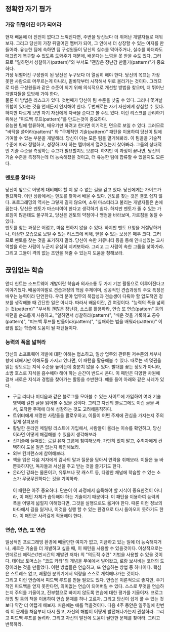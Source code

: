 
## 정확한 자기 평가
### 가장 뒤떨어진 이가 되어라
현재 배움에 더 진전이 없다고 느껴진다면, 주변을 당신보다 더 뛰어난 개발자들로 채워보자. 그리고 당신이 가장 뒤떨어진 멤버가 되어, 그 안에서 더 상장할 수 있는 여지를 만들어라. 유능한 팀에 속하면 팀 구성원들이 당신의 실수를 막아주거나, 실수를 하더라도 매끄럽게 복구할 수 있도록 도와주기 때문에, 배운다는 느낌을 못 받을 수도 있다. 그러므로 "일하면서 성찰하기(pattern)"와 부서도 "괜찮은 장난감 만들기(pattern)"가 중요하다.<br> 
가장 뒤떨어진 구성원이 된 당신은 누구보다 더 열심히 해야 한다. 당신의 목표는 가장 못한 사람으로 머무르는게 아니라, 밑바닥부터 시작해서 위로 올라가는 것이다. 그러므로 다른 구성원들과 같은 수준이 되기 위해 의식적으로 개선할 방법을 찾으며, 더 뛰어난 개발자들을 모방해 가야 한다.<br>
물론 이 방법은 리스크가 있다. 첫번째가 당신이 팀 수준을 낮출 수 있다. 그러니 쫓겨날 위험이 있다는 것을 언제든지 인지해야 한다. 두번째로는 자기 자신에게 상심할 수 있다. 하지만 다르게 보면 자기 자신에게 자극을 준다고 볼 수도 있다. 이런 리스크를 관리하기 위해선 "피드백 루프(pattern)"를 만드는것이 중요하다.<br>
유능한 팀에 합류하여, 배우기만 하려고 한다면 이기적인 면으로 보일 수 있다. 그러므로 "바닥을 쓸어라(pattern)" 와 "구체적인 기술(pattern)" 패턴을 이용하여 당신이 팀에 기여할 수 있는 부분을 개발해라.
당신이 아는 모든 팀을 열거해봐라. 이 팀을을 기술적 수준에 따라 정렬하고, 성장하고자 하는 멤버에게 열려있는지 찾아봐라. 그들의 상대적인 기술 수준을 측정하는 수고가 필요할지도 모른다. 하지만 이 과정이 끝나면, 당신의 기술 수준을 측정하는데 더 능숙해졌을 것이고, 더 유능한 팀에 합류할 수 있을지도 모른다.

### 멘토를 찾아라
당신이 앞으로 어떻게 대비해야 할 지 알 수 없는 길을 걷고 있다. 당신에게는 가이드가 필요하다. 이런 상황에서는 멘토를 찾아서 배울 수 있다. 멘토를 찾는 것은 결코 쉽지 않다. 프로그래밍의 역사는 그렇게 길지 않으며, 소위 마스터라고 불리는 개발자들은 손에 꼽는다. 당신은 멘토가 마스터여야 한다고 생각하기 쉽다. 하지만 멘토가 줄 수 있는 가르침이 많은데도 불구하고, 당신은 멘토의 약점이나 맹점을 바라보며, 가르침을 놓칠 수 있다.<br>
멘토를 찾는 과정은 어렵고, 마음 편하지 않을 수 있다. 하지만 멘토 요청을 거절당하거나, 이상한 모습으로 보일 수 있는 리스크에 비해, 얻을 수 있는 보상은 매우 크다. 그러므로 멘토를 찾는 것을 포기하지 말라. 당신이 속한 커뮤니티 등을 통해 인내심있는 교사역할을 하는 사람이 누군지 유심히 지켜보아라. 그리고 그 사람이 속한 그룹을 찾아가라. 그리고 그들이 격의 없는 조언을 해줄 수 있는지 도움을 청해보라.

## 끊임없는 학습
앤디 헌트는 소프트웨어 개발이란 학습과 의사소통 두 가지 기본 활동으로 이루어진다고 이야기했다. 배움이야말로 견습과정의 핵심 주제이며, 성공적인 견습과정의 주요 특징은 배우는 능력이라 단언한다. 우리 분야 업무의 복잡성과 견습생이 다뤄야 할 압도적인 정보를 생각해볼 때 간단한 일은 아니다. 따라서 배움이란, 긴 여정이다. "능력의 폭을 넓히는 것(pattern)" "부서둬 괜찮은 장난감, 소스를 활용하라, 연습 또 연습(pattern" 등의 패던을 순조롭게 사용하고, "일하면서 성찰하라(pattern)", "배운 것을 기록하고 공유(pattern)", "피드백 루프를 만들어라(pattern)", "실패하는 법을 배워라(pattern)" 이 끊임 없는 학습에 도움이 될 패턴들이다.

### 능력의 폭을 넓혀라
당신의 소프트웨어 개발에 대한 이해는 협소하고, 일상 업무와 관련된 저수준의 세부사항에 대해서만 이해도를 가지고 있다면, 이 패턴을 활용해볼 수 있다. 때로는 책 몇권을 읽는 정도로는 지식 수준을 높이는데 충분치 않을 수 있다. 빨대를 꽂는 정도가 아니라, 소방 호스로 지식을 흡수해야 해야 하는 순간이 반드시 온다. 이 패턴은 다양한 차원에 걸쳐 새로운 지식과 경험을 찾아가는 활동을 수반한다. 예를 들어 아래와 같은 사례가 있다.
<br>
* 구글 리더나 미디움과 같은 블로그를 모아볼 수 있는 사이트에 가입하여 여러 기술영역에 걸친 글을 읽어볼 수 있을 것이다. 그리고 자신의 블로그에도 이런 글을 써서, 포착한 주제에 대해 성찰하는 것도 고려해봄직하다.
* 트위터에세 저명한 사람들을 팔로우하고, 이들이 어떤 주제에 관심을 가지는지 주의깊게 살펴보라
* 활발한 온라인 메일링 리스트에 가입해서, 사람들이 올리는 이슈를 확인하고, 당신이라면 어떻게 해결해볼 수 있을지 생각해보라
* 신기술에 들떠있는 로컬 유저 그룹에 참여해보라. 가만히 있지 말고, 주최자에게 컨택하여 도울 일은 없는지 확인해보라.
* 외부 컨퍼런스에 참여해보라.
* 책을 읽은 다음 저자에게 감사의 말과 질문을 담아서 연락을 취해보라. 이들은 늘 바쁜듯하지만, 독자들과 서신을 주고 받는 것을 즐기기도 한다.
* 온라인 강좌는 물론이고, 유투브나 팟 캐스트 등, 다양한 채널에 학습할 수 있는 소스가 무궁무진하다는 것을 기억하라.
  <br><br>
이 패턴은 아주 중요하다. 단순이 이 과정에서 습득해야 할 지식이 중요한것이 아니라, 이 패턴 자체가 습득해야 하는 기술이기 때문이다. 이 패턴을 이용하여 능력의 폭을 어떻게 넓힐지 이해했다면, 그것을 실행으로도 옮겨야 한다. 때론 이런 정보의 바다에서 길을 잃거나, 이것을 실행 할 수 있는 환경으로 다시 돌아오지 못하기도 한다. 이 패턴은 사려깊게 적용해야 한다.

### 연습, 연습, 또 연습
일상적인 프로그래밍 환경에 배울만한 여지가 없고, 지금하고 있는 일에 더 능숙해지거나, 새로운 기술을 더 개발하고 싶을 때, 이 패턴을 사용할 수 있을것이다. 이상적으로는 안데르센 에릭슨(1만시간의 재발견 저자) 의 "의도적 수련" 기법을 사용할 수 있을 것이다. 테이브 토머스는 "코드 카타"의 개념을 무예에서 빌어왔고, 로랑 보사비는 코더의 도장이라는 것을 만들었다. 이런 방법들은 연습하고, 또 연습하는 방법 중 하나이다. 핵심은 스트레스 없고, 쾌활한 분위기에서 역량을 스스로 개척해나가는 것이다.<br>
그리고 이런 연습에서 피드백 루프를 만들 필요도 있다. 연습은 이론적으로 좋지만, 주기적인 피드백을 얻지 못한다면, 의미없는 연습이 되어버릴 수 있다. 스스로 무엇을 연습하는지 주의를 기울이고, 진부함으로 빠지지 않도록 연습에 대한 평가를 기울이자. 프로그래밍 펄 등의 책을 이용하여 연습 문제를 하나 고르자. 그리고 당신이 쉽게 풀 수 있는 것보다 약간 더 어렵게 해보자. 처음에는 애를 먹을것이다. 다음 4주 동안은 일주일에 한번씩 이 문제를 처음부터 다시 풀고, 자신의 해법이 어떻게 발전해나가는지 관찰하라. 그리고 피드백 루프를 돌려라. 그리고 자신의 발전에 도움이 될만한 문제를 찾아라. 그리고 반복하라.
